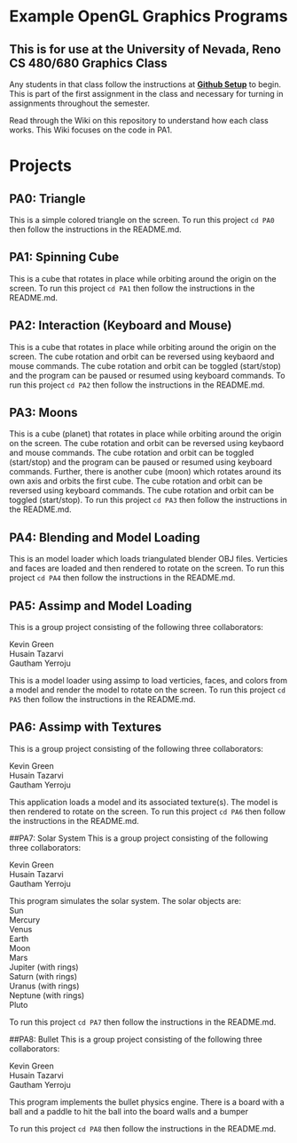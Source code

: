 # Example OpenGL Graphics Programs
## This is for use at the University of Nevada, Reno CS 480/680 Graphics Class
Any students in that class follow the instructions at [**Github Setup**](https://github.com/HPC-Vis/computer-graphics/wiki/Github-Setup) to begin. This is part of the first assignment in the class and necessary for turning in assignments throughout the semester.

Read through the Wiki on this repository to understand how each class works. This Wiki focuses on the code in PA1.

# Projects

## PA0: Triangle
This is a simple colored triangle on the screen. To run this project ```cd PA0``` then follow the instructions in the README.md.

## PA1: Spinning Cube
This is a cube that rotates in place while orbiting around the origin on the screen. To run this project ```cd PA1``` then follow the instructions in the README.md.

## PA2: Interaction (Keyboard and Mouse)
This is a cube that rotates in place while orbiting around the origin on the screen. The cube rotation and orbit can be reversed using keybaord and mouse commands. The cube rotation and orbit can be toggled (start/stop) and the program can be paused or resumed using keyboard commands. To run this project ```cd PA2``` then follow the instructions in the README.md.

## PA3: Moons
This is a cube (planet) that rotates in place while orbiting around the origin on the screen. The cube rotation and orbit can be reversed using keybaord and mouse commands. The cube rotation and orbit can be toggled (start/stop) and the program can be paused or resumed using keyboard commands. Further, there is another cube (moon) which rotates around its own axis and orbits the first cube. The cube rotation and orbit can be reversed using keyboard commands. The cube rotation and orbit can be toggled (start/stop). To run this project ```cd PA3``` then follow the instructions in the README.md.

## PA4: Blending and Model Loading
This is an model loader which loads triangulated blender OBJ files. Verticies and faces are loaded and then rendered to rotate on the screen. To run this project ```cd PA4``` then follow the instructions in the README.md.

## PA5: Assimp and Model Loading
This is a group project consisting of the following three collaborators:

Kevin Green  
Husain Tazarvi  
Gautham Yerroju  

This is a model loader using assimp to load verticies, faces, and colors from a model and render the model to rotate on the screen. To run this project ```cd PA5``` then follow the instructions in the README.md.

## PA6: Assimp with Textures
This is a group project consisting of the following three collaborators:

Kevin Green  
Husain Tazarvi  
Gautham Yerroju  

This application loads a model and its associated texture(s). The model is then rendered to rotate on the screen. To run this project ```cd PA6``` then follow the instructions in the README.md.

##PA7: Solar System
This is a group project consisting of the following three collaborators:

Kevin Green  
Husain Tazarvi  
Gautham Yerroju  

This program simulates the solar system. The solar objects are:  
Sun  
Mercury  
Venus  
Earth  
Moon  
Mars  
Jupiter (with rings)  
Saturn (with rings)  
Uranus (with rings)  
Neptune (with rings)  
Pluto  

To run this project ```cd PA7``` then follow the instructions in the README.md.

##PA8: Bullet
This is a group project consisting of the following three collaborators:

Kevin Green  
Husain Tazarvi  
Gautham Yerroju  

This program implements the bullet physics engine. There is a board with a ball and a paddle to hit the ball into the board walls and a bumper  

To run this project ```cd PA8``` then follow the instructions in the README.md.

